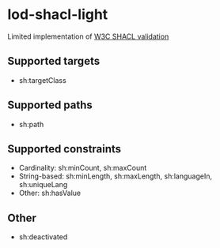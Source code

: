 # lod-shacl-light
Limited implementation of [W3C SHACL validation](https://www.w3.org/TR/shacl/)

## Supported targets

- sh:targetClass

## Supported paths

- sh:path

## Supported constraints

- Cardinality: sh:minCount, sh:maxCount
- String-based: sh:minLength, sh:maxLength, sh:languageIn, sh:uniqueLang
- Other: sh:hasValue

## Other

- sh:deactivated